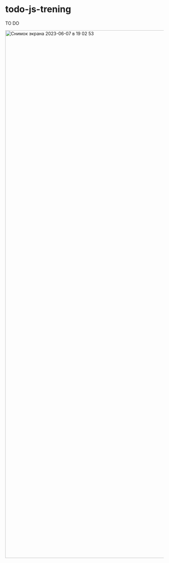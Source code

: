 # todo-js-trening
TO DO

<img width="1680" alt="Снимок экрана 2023-06-07 в 19 02 53" src="https://github.com/Rostislav09/todo-js-trening/assets/109174308/b10098dd-f362-41dd-a877-a9088ecbb20c">
